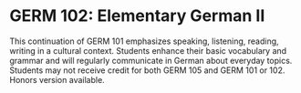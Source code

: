 # GERM 102: Elementary German II

This continuation of GERM 101 emphasizes speaking, listening, reading, writing in a cultural context. Students enhance their basic vocabulary and grammar and will regularly communicate in German about everyday topics. Students may not receive credit for both GERM 105 and GERM 101 or 102. Honors version available.